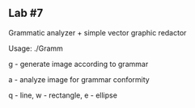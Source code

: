 Lab #7
---
Grammatic analyzer + simple vector graphic redactor

Usage: ./Gramm

g - generate image according to grammar

a - analyze image for grammar conformity

q - line, w - rectangle, e - ellipse
